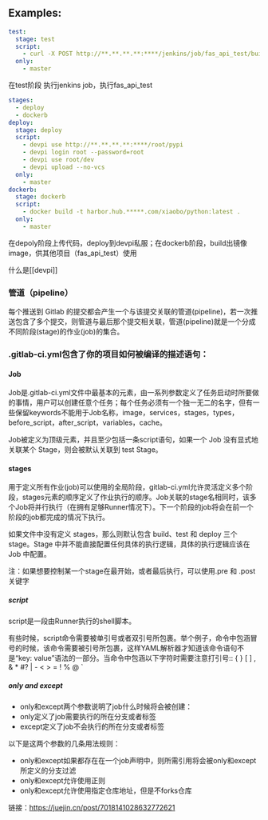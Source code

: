 ## Examples:
```yml
test:
  stage: test
  script:
    - curl -X POST http://**.**.**.**:****/jenkins/job/fas_api_test/buildWithParameters --user ${JENKINS_USER}:${JENKINS_TOKEN}
  only:
    - master
```
 在test阶段 执行jenkins job，执行fas_api_test

```yml
stages:
  - deploy
  - dockerb
deploy:
  stage: deploy
  script:
    - devpi use http://**.**.**.**:****/root/pypi
    - devpi login root --password=root
    - devpi use root/dev
    - devpi upload --no-vcs
  only:
    - master
dockerb:
  stage: dockerb
  script:
    - docker build -t harbor.hub.*****.com/xiaobo/python:latest .
  only:
    - master
```
在depoly阶段上传代码，deploy到devpi私服；在dockerb阶段，build出镜像image，供其他项目（fas_api_test）使用

什么是[[devpi]]


### 管道（pipeline）

每个推送到 Gitlab 的提交都会产生一个与该提交关联的管道(pipeline)，若一次推送包含了多个提交，则管道与最后那个提交相关联，管道(pipeline)就是一个分成不同阶段(stage)的作业(job)的集合。


### .gitlab-ci.yml包含了你的项目如何被编译的描述语句：

#### Job

Job是.gitlab-ci.yml文件中最基本的元素，由一系列参数定义了任务启动时所要做的事情，用户可以创建任意个任务；每个任务必须有一个独一无二的名字，但有一些保留keywords不能用于Job名称，image，services，stages，types，before_script，after_script，variables，cache。

Job被定义为顶级元素，并且至少包括一条script语句，如果一个 Job 没有显式地关联某个 Stage，则会被默认关联到 test Stage。

#### stages

用于定义所有作业(job)可以使用的全局阶段，gitlab-ci.yml允许灵活定义多个阶段，stages元素的顺序定义了作业执行的顺序。Job关联的stage名相同时，该多个Job将并行执行（在拥有足够Runner情况下）。下一个阶段的job将会在前一个阶段的job都完成的情况下执行。

如果文件中没有定义 stages，那么则默认包含 build、test 和 deploy 三个 stage。Stage 中并不能直接配置任何具体的执行逻辑，具体的执行逻辑应该在 Job 中配置。

注：如果想要控制某一个stage在最开始，或者最后执行，可以使用.pre 和 .post 关键字

##### script

script是一段由Runner执行的shell脚本。

有些时候，script命令需要被单引号或者双引号所包裹。举个例子，命令中包涵冒号的时候，该命令需要被引号所包裹，这样YAML解析器才知道该命令语句不是“key: value”语法的一部分。当命令中包涵以下字符时需要注意打引号:: { } [ ] , & * #? | - < > = ! % @ `

##### only and except

-   only和except两个参数说明了job什么时候将会被创建：
-   only定义了job需要执行的所在分支或者标签
-   except定义了job不会执行的所在分支或者标签

以下是这两个参数的几条用法规则：

-   only和except如果都存在在一个job声明中，则所需引用将会被only和except所定义的分支过滤
-   only和except允许使用正则
-   only和except允许使用指定仓库地址，但是不forks仓库


链接：https://juejin.cn/post/7018141028632772621  



